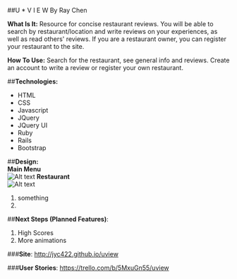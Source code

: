 ##U * V I E W
By Ray Chen

**What Is It:** Resource for concise restaurant reviews. You will be able to search by restaurant/location and write reviews on your experiences, as well as read others' reviews. If you are a restaurant owner, you can register your restaurant to the site.

**How To Use:** Search for the restaurant, see general info and reviews. Create an account to write a review or register your own restaurant.

##**Technologies:**  
- HTML  
- CSS  
- Javascript  
- JQuery  
- JQuery UI  
- Ruby  
- Rails  
- Bootstrap  

##**Design:**  
**Main Menu**  
![Alt text]()
**Restaurant**  
![Alt text]()

1. something
2. 


##**Next Steps (Planned Features)**:  
1. High Scores  
2. More animations  

###**Site**: http://jyc422.github.io/uview

###**User Stories**: https://trello.com/b/5MxuGn55/uview